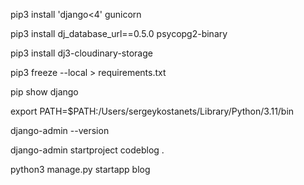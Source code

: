 pip3 install 'django<4' gunicorn

pip3 install dj_database_url==0.5.0 psycopg2-binary

pip3 install dj3-cloudinary-storage

pip3 freeze --local > requirements.txt

pip show django

export PATH=$PATH:/Users/sergeykostanets/Library/Python/3.11/bin

django-admin --version

django-admin startproject codeblog .

python3 manage.py startapp blog








